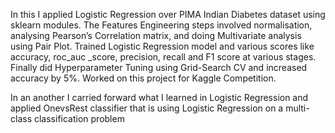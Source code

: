 In this I applied Logistic Regression over PIMA Indian Diabetes dataset using sklearn modules.  The Features Engineering steps involved normalisation, analysing Pearson’s Correlation matrix, and doing Multivariate analysis using Pair Plot. Trained Logistic Regression model and various scores like accuracy, roc_auc _score, precision, recall and F1 score at various stages. Finally did Hyperparameter Tuning using Grid-Search CV and increased accuracy by 5%. Worked on this project for Kaggle Competition.

In an another I carried forward what I learned in Logistic Regression and applied OnevsRest classifier that is using Logistic Regression on a multi-class classification problem
